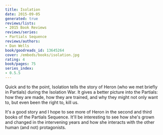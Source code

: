```yaml
---
title: Isolation
date: 2015-09-05
generated: true
reviews/lists:
- 2015 Book Reviews
reviews/series:
- Partials Sequence
reviews/authors:
- Dan Wells
book/goodreads_id: 13645264
cover: /embeds/books/isolation.jpg
rating: 4
book/pages: 75
series_index:
- 0.5.5
---
```

Quick and to the point, Isolation tells the story of Heron (who we met briefly in Partials) during the Isolation War. It gives a better picture into the Partials: how they are made, how they are trained, and why they might not only want to, but even been the right to, kill us.  

It's a good story and I hope to see more of Heron in the second and third books of the Partials Sequence. It'll be interesting to see how she's grown and changed in the intervening years and how she interacts with the other human (and not) protagonists.

<!--more-->